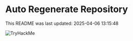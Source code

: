 # Auto Regenerate Repository

This README was last updated: 2025-04-06 13:15:48

 ![TryHackMe](https://tryhackme.com/badge/533634)